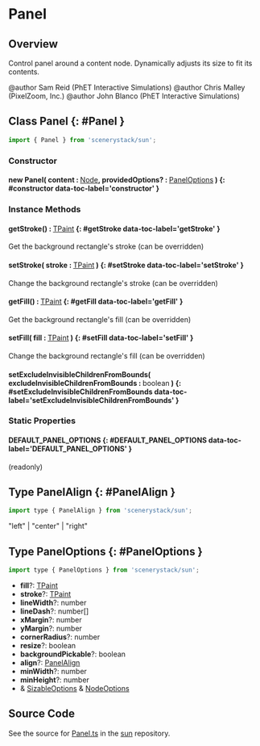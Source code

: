 # Panel

## Overview

Control panel around a content node.
Dynamically adjusts its size to fit its contents.

@author Sam Reid (PhET Interactive Simulations)
@author Chris Malley (PixelZoom, Inc.)
@author John Blanco (PhET Interactive Simulations)

## Class Panel {: #Panel }


```js
import { Panel } from 'scenerystack/sun';
```
### Constructor

#### new Panel( content : <span style="font-weight: 400;">[Node](../scenery/Node.md)</span>, providedOptions? : <span style="font-weight: 400;">[PanelOptions](../sun/Panel.md#PanelOptions)</span> ) {: #constructor data-toc-label='constructor' }

### Instance Methods

#### getStroke() : <span style="font-weight: 400;">[TPaint](../scenery/TPaint.md)</span> {: #getStroke data-toc-label='getStroke' }

Get the background rectangle's stroke (can be overridden)

#### setStroke( stroke : <span style="font-weight: 400;">[TPaint](../scenery/TPaint.md)</span> ) {: #setStroke data-toc-label='setStroke' }

Change the background rectangle's stroke (can be overridden)

#### getFill() : <span style="font-weight: 400;">[TPaint](../scenery/TPaint.md)</span> {: #getFill data-toc-label='getFill' }

Get the background rectangle's fill (can be overridden)

#### setFill( fill : <span style="font-weight: 400;">[TPaint](../scenery/TPaint.md)</span> ) {: #setFill data-toc-label='setFill' }

Change the background rectangle's fill (can be overridden)

#### setExcludeInvisibleChildrenFromBounds( excludeInvisibleChildrenFromBounds : <span style="font-weight: 400;"><span style="color: hsla(calc(var(--md-hue) + 180deg),80%,40%,1);">boolean</span></span> ) {: #setExcludeInvisibleChildrenFromBounds data-toc-label='setExcludeInvisibleChildrenFromBounds' }

### Static Properties

#### DEFAULT_PANEL_OPTIONS {: #DEFAULT_PANEL_OPTIONS data-toc-label='DEFAULT_PANEL_OPTIONS' }

(readonly)



## Type PanelAlign {: #PanelAlign }


```js
import type { PanelAlign } from 'scenerystack/sun';
```
"left" | "center" | "right"



## Type PanelOptions {: #PanelOptions }


```js
import type { PanelOptions } from 'scenerystack/sun';
```
- **fill**?: [TPaint](../scenery/TPaint.md)
- **stroke**?: [TPaint](../scenery/TPaint.md)
- **lineWidth**?: <span style="color: hsla(calc(var(--md-hue) + 180deg),80%,40%,1);">number</span>
- **lineDash**?: <span style="color: hsla(calc(var(--md-hue) + 180deg),80%,40%,1);">number</span>[]
- **xMargin**?: <span style="color: hsla(calc(var(--md-hue) + 180deg),80%,40%,1);">number</span>
- **yMargin**?: <span style="color: hsla(calc(var(--md-hue) + 180deg),80%,40%,1);">number</span>
- **cornerRadius**?: <span style="color: hsla(calc(var(--md-hue) + 180deg),80%,40%,1);">number</span>
- **resize**?: <span style="color: hsla(calc(var(--md-hue) + 180deg),80%,40%,1);">boolean</span>
- **backgroundPickable**?: <span style="color: hsla(calc(var(--md-hue) + 180deg),80%,40%,1);">boolean</span>
- **align**?: [PanelAlign](../sun/Panel.md#PanelAlign)
- **minWidth**?: <span style="color: hsla(calc(var(--md-hue) + 180deg),80%,40%,1);">number</span>
- **minHeight**?: <span style="color: hsla(calc(var(--md-hue) + 180deg),80%,40%,1);">number</span>
- &amp; [SizableOptions](../scenery/Sizable.md#SizableOptions) &amp; [NodeOptions](../scenery/Node.md#NodeOptions)




## Source Code

See the source for [Panel.ts](https://github.com/phetsims/sun/blob/main/js/Panel.ts) in the [sun](https://github.com/phetsims/sun) repository.
